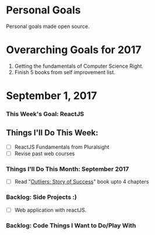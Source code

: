 Personal Goals
==============

Personal goals made open source.

# Overarching Goals for 2017
1. Getting the fundamentals of Computer Science Right.
2. Finish 5 books from self improvement list.

# September 1, 2017

### This Week's Goal: ReactJS

## Things I'll Do This Week:
- [ ] ReactJS Fundamentals from Pluralsight
- [ ] Revise past web courses

### Things I'll Do This Month: September 2017
- [ ] Read "[Outliers: Story of Success](https://www.goodreads.com/book/show/3228917-outliers)" book upto 4 chapters


### Backlog: Side Projects :)
- [ ] Web application with reactJS.

### Backlog: Code Things I Want to Do/Play With

